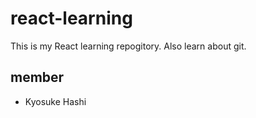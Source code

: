 # react-learning
This is my React learning repogitory.
Also learn about git.

## member
* Kyosuke Hashi
